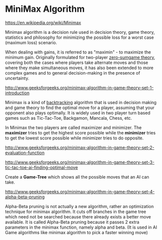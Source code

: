 # MiniMax Algorithm

<https://en.wikipedia.org/wiki/Minimax>

Minimax algorithm is a decision rule used in decision theory, game theory, statistics and philosophy for minimizing the possible loss for a worst case (maximum loss) scenario.

When dealing with gains, it is referred to as "maximin" - to maximize the minimum gain. Originally formulated for two-player [zero-sum](https://en.wikipedia.org/wiki/Zero-sum)[game theory](https://en.wikipedia.org/wiki/Game_theory), covering both the cases where players take alternate moves and those where they make simultaneous moves, it has also been extended to more complex games and to general decision-making in the presence of uncertainty.

<http://www.geeksforgeeks.org/minimax-algorithm-in-game-theory-set-1-introduction>

Minimax is a kind of [backtracking](http://www.geeksforgeeks.org/tag/backtracking/) algorithm that is used in decision making and game theory to find the optimal move for a player, assuming that your opponent also plays optimally. It is widely used in two player turn based games such as Tic-Tac-Toe, Backgamon, Mancala, Chess, etc.

In Minimax the two players are called maximizer and minimizer. The **maximizer** tries to get the highest score possible while the **minimizer** tries to get the lowest score possible while minimizer tries to do opposite.

<http://www.geeksforgeeks.org/minimax-algorithm-in-game-theory-set-2-evaluation-function>

<http://www.geeksforgeeks.org/minimax-algorithm-in-game-theory-set-3-tic-tac-toe-ai-finding-optimal-move>

Create a **Game-Tree** which shows all the possible moves that an AI can take.

<http://www.geeksforgeeks.org/minimax-algorithm-in-game-theory-set-4-alpha-beta-pruning>

Alpha-Beta pruning is not actually a new algorithm, rather an optimization technique for minimax algorithm. It cuts off branches in the game tree which need not be searched because there already exists a better move available. It is called Alpha-Beta pruning because it passes 2 extra parameters in the minimax function, namely alpha and beta. (It is used in AI Game algorithms like minimax algorithm to pick a faster winning move)
